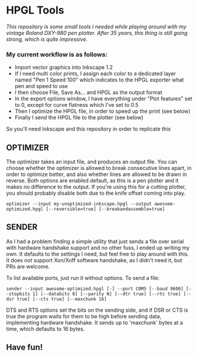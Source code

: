 # HPGL Tools

*This repository is some small tools I needed while playing around with my vintage Roland DXY-980 pen plotter. After 35 years, this thing is still going strong, which is quite impressive.*

### My current workflow is as follows:
- Import vector graphics into Inkscape 1.2
- If I need multi color prints, I assign each color to a dedicated layer named "Pen 1 Speed 100" which indicates to the HPGL exporter what pen and speed to use
- I then choose File, Save As... and HPGL as the output format
- In the export options window, I have everything under "Plot features" set to 0, except for curve flatness which I've set to 0.5
- Then I optimize the HPGL file, in order to speed up the print (see below)
- Finally I send the HPGL file to the plotter (see below)

So you'll need Inkscape and this repository in order to replicate this

## OPTIMIZER

The optimizer takes an input file, and produces an output file. You can choose whether the optimizer is allowed to break consecutive lines apart, in order to optimize better, and also whether lines are allowed to be drawn in reverse. Both options are enabled default, as this is a pen plotter and it makes no difference to the output. If you're using this for a cutting plotter, you should probably disable both due to the knife offset coming into play.

```
optimizer --input my-unoptimized-inkscape.hpgl --output awesome-optimized.hpgl [--reversible=true] [--breakandassemble=true]
```

## SENDER

As I had a problem finding a simple utility that just sends a file over serial with hardware handshake support and no other fuss, I ended up writing my own. It defaults to the settings I need, but feel free to play around with this. It does *not* support Xon/Xoff software handshake, as I didn't need it, but PRs are welcome.

To list available ports, just run it without options. To send a file:

```
sender --input awesome-optimized.hpgl [-] --port COM5 [--baud 9600] [--stopbits 1] [--databits 8] [--parity N] [--dtr true] [--rts true] [--dsr true] [--cts true] [--maxchunk 16]
```

DTS and RTS options set the bits on the sending side, and if DSR or CTS is true the program waits for them to be high before sending data, implementing hardware handshake. It sends up to 'maxchunk' bytes at a time, which defaults to 16 bytes.

## Have fun!

